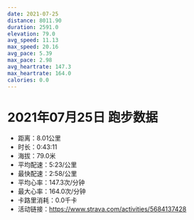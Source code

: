 ```yaml
---
date: 2021-07-25
distance: 8011.90
duration: 2591.0
elevation: 79.0
avg_speed: 11.13
max_speed: 20.16
avg_pace: 5.39
max_pace: 2.98
avg_heartrate: 147.3
max_heartrate: 164.0
calories: 0.0
---
```


# 2021年07月25日 跑步数据

- 距离：8.01公里
- 时长：0:43:11
- 海拔：79.0米
- 平均配速：5:23/公里
- 最快配速：2:58/公里
- 平均心率：147.3次/分钟
- 最大心率：164.0次/分钟
- 卡路里消耗：0.0千卡
- 活动链接：https://www.strava.com/activities/5684137428
